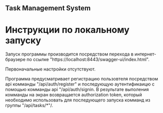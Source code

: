 ## Task Management System

# Инструкции по локальному запуску

Запуск программы производится посредством перехода в интернет-браузере по ссылке "https://localhost:8443/swagger-ui/index.html".

Первоначальные настройки отсутствуют.

Программа предусматривает регистрацию пользовтеля посредством api комманды "/api/auth/register" и последующую аутентификаицю с помощью комманды api "/api/auth/signin.
В результате выполения комманды на экран возвращается authorization token, который необходимо использовать для последующего запуска комманд из группы "/api/tasks/*"/.